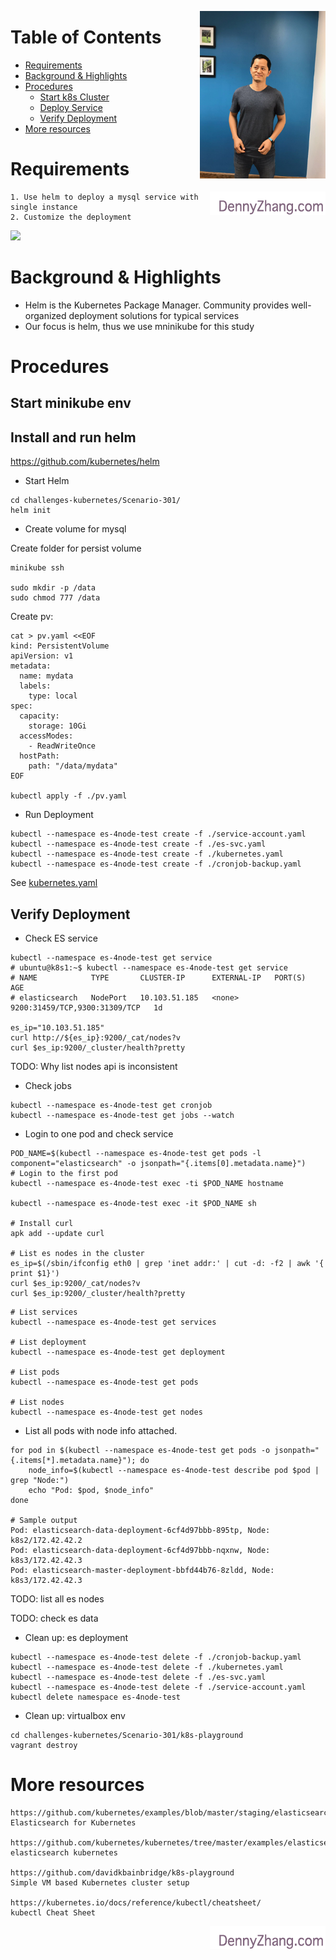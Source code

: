 <a href="https://www.dennyzhang.com"><img align="right" width="201" height="268" src="https://raw.githubusercontent.com/USDevOps/mywechat-slack-group/master/images/denny_201706.png"></a>

Table of Contents
=================

   * [Requirements](#requirements)
   * [Background &amp; Highlights](#background--highlights)
   * [Procedures](#procedures)
      * [Start k8s Cluster](#start-k8s-cluster)
      * [Deploy Service](#deploy-service)
      * [Verify Deployment](#verify-deployment)
   * [More resources](#more-resources)

# Requirements
<a href="https://www.dennyzhang.com"><img align="right" width="185" height="37" src="https://raw.githubusercontent.com/USDevOps/mywechat-slack-group/master/images/dns_small.png"></a>

```
1. Use helm to deploy a mysql service with single instance
2. Customize the deployment
```
<a href="https://www.dennyzhang.com"><img src="https://raw.githubusercontent.com/DennyZhang/challenges-kubernetes/master/images/k8s_concept3.png"/> </a>

# Background & Highlights
- Helm is the Kubernetes Package Manager. Community provides well-organized deployment solutions for typical services
- Our focus is helm, thus we use mninikube for this study

# Procedures

## Start minikube env

## Install and run helm

https://github.com/kubernetes/helm

- Start Helm
```
cd challenges-kubernetes/Scenario-301/
helm init
```

- Create volume for mysql

Create folder for persist volume
```
minikube ssh

sudo mkdir -p /data
sudo chmod 777 /data
```

Create pv:
```
cat > pv.yaml <<EOF
kind: PersistentVolume
apiVersion: v1
metadata:
  name: mydata
  labels:
    type: local
spec:
  capacity:
    storage: 10Gi
  accessModes:
    - ReadWriteOnce
  hostPath:
    path: "/data/mydata"
EOF

kubectl apply -f ./pv.yaml
```
- Run Deployment
```
kubectl --namespace es-4node-test create -f ./service-account.yaml
kubectl --namespace es-4node-test create -f ./es-svc.yaml
kubectl --namespace es-4node-test create -f ./kubernetes.yaml
kubectl --namespace es-4node-test create -f ./cronjob-backup.yaml
```
See [kubernetes.yaml](kubernetes.yaml)

## Verify Deployment
- Check ES service
```
kubectl --namespace es-4node-test get service
# ubuntu@k8s1:~$ kubectl --namespace es-4node-test get service
# NAME            TYPE       CLUSTER-IP      EXTERNAL-IP   PORT(S)                         AGE
# elasticsearch   NodePort   10.103.51.185   <none>        9200:31459/TCP,9300:31309/TCP   1d

es_ip="10.103.51.185"
curl http://${es_ip}:9200/_cat/nodes?v
curl $es_ip:9200/_cluster/health?pretty
```

TODO: Why list nodes api is inconsistent

- Check jobs
```
kubectl --namespace es-4node-test get cronjob
kubectl --namespace es-4node-test get jobs --watch
```

- Login to one pod and check service
```
POD_NAME=$(kubectl --namespace es-4node-test get pods -l component="elasticsearch" -o jsonpath="{.items[0].metadata.name}")
# Login to the first pod
kubectl --namespace es-4node-test exec -ti $POD_NAME hostname

kubectl --namespace es-4node-test exec -it $POD_NAME sh

# Install curl
apk add --update curl

# List es nodes in the cluster
es_ip=$(/sbin/ifconfig eth0 | grep 'inet addr:' | cut -d: -f2 | awk '{ print $1}')
curl $es_ip:9200/_cat/nodes?v
curl $es_ip:9200/_cluster/health?pretty
```

```
# List services
kubectl --namespace es-4node-test get services

# List deployment
kubectl --namespace es-4node-test get deployment

# List pods
kubectl --namespace es-4node-test get pods

# List nodes
kubectl --namespace es-4node-test get nodes
```

- List all pods with node info attached.
```
for pod in $(kubectl --namespace es-4node-test get pods -o jsonpath="{.items[*].metadata.name}"); do
    node_info=$(kubectl --namespace es-4node-test describe pod $pod | grep "Node:")
    echo "Pod: $pod, $node_info"
done

# Sample output
Pod: elasticsearch-data-deployment-6cf4d97bbb-895tp, Node:           k8s2/172.42.42.2
Pod: elasticsearch-data-deployment-6cf4d97bbb-nqxnw, Node:           k8s3/172.42.42.3
Pod: elasticsearch-master-deployment-bbfd44b76-8zldd, Node:           k8s3/172.42.42.3
```

TODO: list all es nodes

TODO: check es data

- Clean up: es deployment
```
kubectl --namespace es-4node-test delete -f ./cronjob-backup.yaml
kubectl --namespace es-4node-test delete -f ./kubernetes.yaml
kubectl --namespace es-4node-test delete -f ./es-svc.yaml
kubectl --namespace es-4node-test delete -f ./service-account.yaml
kubectl delete namespace es-4node-test
```

- Clean up: virtualbox env
```
cd challenges-kubernetes/Scenario-301/k8s-playground
vagrant destroy
```

# More resources

```
https://github.com/kubernetes/examples/blob/master/staging/elasticsearch/README.md
Elasticsearch for Kubernetes

https://github.com/kubernetes/kubernetes/tree/master/examples/elasticsearch
elasticsearch kubernetes

https://github.com/davidkbainbridge/k8s-playground
Simple VM based Kubernetes cluster setup

https://kubernetes.io/docs/reference/kubectl/cheatsheet/
kubectl Cheat Sheet
```
<a href="https://www.dennyzhang.com"><img align="right" width="185" height="37" src="https://raw.githubusercontent.com/USDevOps/mywechat-slack-group/master/images/dns_small.png"></a>
